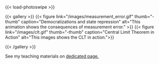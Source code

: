 
{{< load-photoswipe >}}

{{< gallery >}}
  {{< figure link="/images/measurement_error.gif" thumb="-thumb" caption="Democratizations and state repression" alt="This animation shows the consequences of measurement error." >}}
  {{< figure link="/images/clt.gif" thumb="-thumb" caption="Central Limit Theorem in Action"  alt="This images shows the CLT in action.">}}
  
{{< /gallery >}}



See my teaching materials on <a href="/teaching.html">dedicated page.</a>
